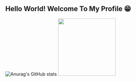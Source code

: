 ## Hello World! Welcome To My Profile 😁

![Anurag's GitHub stats](https://github-readme-stats.vercel.app/api?username=SheilaneIA11&show_icons=true&theme=algolia)
 <img height="180em" src="https://github-readme-stats.vercel.app/api/top-langs/?username=SheilaneIA11&layout=compact&langs_count=6&theme=algolia"/>
